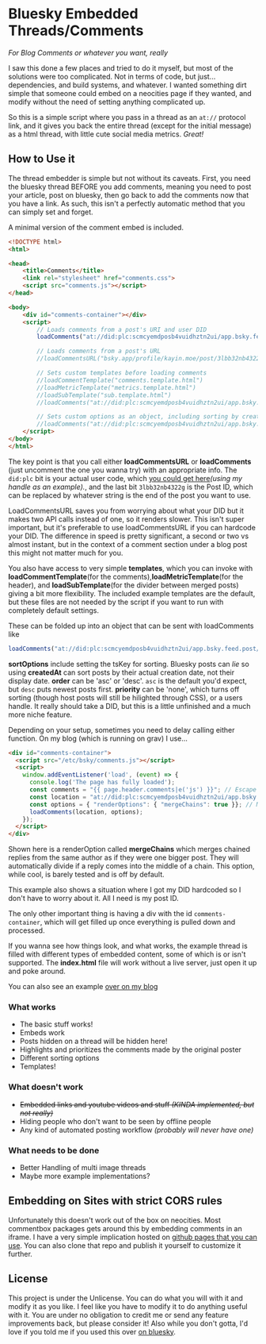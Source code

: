 # Bluesky Embedded Threads/Comments
*For Blog Comments or whatever you want, really*

I saw this done a few places and tried to do it myself, but most of the solutions were too complicated. Not in terms of code, but just... dependencies, and build systems, and whatever. I wanted something dirt simple that someone could embed on a neocities page if they wanted, and modify without the need of setting anything complicated up.

So this is a simple script where you pass in a thread as an `at://` protocol link, and it gives you back the entire thread (except for the initial message) as a html thread, with little cute social media metrics. *Great!*

## How to Use it

The thread embedder is simple but not without its caveats. First, you need the bluesky thread BEFORE you add comments, meaning you need to post your article, post on bluesky, then go back to add the comments now that you have a link. As such, this isn't a perfectly automatic method that you can simply set and forget.

A minimal version of the comment embed is included.

```html
<!DOCTYPE html>
<html>

<head>
    <title>Comments</title>
    <link rel="stylesheet" href="comments.css">
    <script src="comments.js"></script>
</head>

<body>
    <div id="comments-container"></div>
    <script>
        // Loads comments from a post's URI and user DID
        loadComments("at://did:plc:scmcyemdposb4vuidhztn2ui/app.bsky.feed.post/3lbb32nb4322g")

        // Loads comments from a post's URL
        //loadCommentsURL("bsky.app/profile/kayin.moe/post/3lbb32nb4322g")

        // Sets custom templates before loading comments
        //loadCommentTemplate("comments.template.html")
        //loadMetricTemplate("metrics.template.html")
        //loadSubTemplate("sub.template.html")
        //loadComments("at://did:plc:scmcyemdposb4vuidhztn2ui/app.bsky.feed.post/3lbb32nb4322g")

        // Sets custom options as an object, including sorting by creation date, as well as having descending posts
        //loadComments("at://did:plc:scmcyemdposb4vuidhztn2ui/app.bsky.feed.post/3lbb32nb4322g", { "renderOptions": { "commentTemplate": 'comments.template.html', "headerTemplate": 'header.template.html', "subTemplate": 'sub.template.html', "mergechains": true, "sortOptions": { "tsKey": 'createdAt', "order": 'desc' } } })
    </script>
</body>
</html>
```

The key point is that you call either **loadCommentsURL** or **loadComments** (just uncomment the one you wanna try) with an appropriate info. The `did:plc` bit is your actual user code, which [you could get here](https://bsky.social/xrpc/com.atproto.identity.resolveHandle?handle=kayin.moe)*(using my handle as an example).*, and the last bit `3lbb32nb4322g` is the Post ID, which can be replaced by whatever string is the end of the post you want to use. 

LoadCommentsURL saves you from worrying about what your DID but it makes two API calls instead of one, so it renders slower. This isn't super important, but it's preferable to use loadCommentsURL if you can hardcode your DID. The difference in speed is pretty significant, a second or two vs almost instant, but in the context of a comment section under a blog post this might not matter much for you.

You also have access to very simple **templates**, which you can invoke with **loadCommentTemplate**(for the comments),**loadMetricTemplate**(for the header), and **loadSubTemplate**(for the divider between merged posts) giving a bit more flexibility. The included example templates are the default, but these files are not needed by the script if you want to run with completely default settings.

These can be folded up into an object that can be sent with loadComments like 

```js
loadComments("at://did:plc:scmcyemdposb4vuidhztn2ui/app.bsky.feed.post/3lbb32nb4322g", { "renderOptions": { "commentTemplate": 'comments.template.html', "headerTemplate": 'header.template.html', "mergechains": true, "sortOptions": { "tsKey": 'createdAt', "order": 'desc', "priority": 'none' } } })
```

**sortOptions** include setting the tsKey for sorting. Bluesky posts can *lie* so using **createdAt** can sort posts by their actual creation date, not their display date. **order** can be 'asc' or 'desc'. `asc` is the default you'd expect, but `desc` puts newest posts first.
**priority** can be 'none', which turns off sorting (though host posts will still be hilighted through CSS), or a users handle. It really should take a DID, but this is a little unfinished and a much more niche feature.

Depending on your setup, sometimes you need to delay calling either function. On my blog (which is running on grav) I use...

```html
<div id="comments-container">
  <script src="/etc/bsky/comments.js"></script> 
  <script>
    window.addEventListener('load', (event) => {
      console.log('The page has fully loaded');
      const comments = "{{ page.header.comments|e('js') }}"; // Escape the value for JS safety
      const location = "at://did:plc:scmcyemdposb4vuidhztn2ui/app.bsky.feed.post/" + comments; 
      const options = { "renderOptions": { "mergeChains": true }}; // Merge chained Replies
      loadComments(location, options);
    });
  </script>
</div>
```
Shown here is a renderOption called **mergeChains** which merges chained replies from the same author as if they were one bigger post. They will automatically divide if a reply comes into the middle of a chain.  This option, while cool, is barely tested and is off by default.

This example also shows a situation where I got my DID hardcoded so I don't have to worry about it. All I need is my post ID.

The only other important thing is having a div with the id `comments-container`, which will get filled up once everything is pulled down and processed.

If you wanna see how things look, and what works, the example thread is filled with different types of embedded content, some of which is or isn't supported. The **index.html** file will work without a live server, just open it up and poke around.

You can also see an example [over on my blog](https://kayin.moe/why-play-a-remake#comments-container)

### What works

- The basic stuff works!
- Embeds work
- Posts hidden on a thread will be hidden here!
- Highlights and prioritizes the comments made by the original poster
- Different sorting options
- Templates!

### What doesn't work
- ~~Embedded links and youtube videos and stuff *(KINDA implemented, but not really)*~~
- Hiding people who don't want to be seen by offline people
- Any kind of automated posting workflow *(probably will never have one)*

### What needs to be done
- Better Handling of multi image threads
- Maybe more example implementations?

## Embedding on Sites with strict CORS rules

Unfortunately this doesn't work out of the box on neocities. Most commentbox packages gets around this by embedding comments in an iframe. I have a very simple implication hosted on [github pages that you can use](https://github.com/Kayinnasaki/comment-embed). You can also clone that repo and publish it yourself to customize it further.

## License

This project is under the Unlicense. You can do what you will with it and modify it as you like. I feel like you have to modify it to do anything useful with it. You are under no obligation to credit me or send any feature improvements back, but please consider it! Also while you don't gotta, I'd love if you told me if you used this over [on bluesky](https://bsky.app/profile/kayin.moe).
